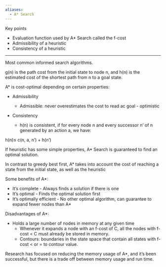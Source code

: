 ```yaml
---
aliases:
  - A* Search
---
```


Key points

- Evaluation function used by A* Search called the f-cost
- Admissibility of a heuristic
- Consistency of a heuristic

---

Most common informed search algorithms.

g(n) is the path cost from the initial state to node n, and h(n) is the estimated cost of the shortest path from n to a goal state.

A* is cost-optimal depending on certain properties:

- Admissibility
    - Admissible: never overestimates the cost to read ac goal - optimistic
- Consistency
    
    - h(n) is consistent, if for every node n and every successor n’ of n generated by an action a, we have:
    
h(n)≤ c(n, a, n’) + h(n’)

If heuristic has some simple properties, A* Search is guaranteed to find an optimal solution.

In contrast to greedy best first, A* takes into account the cost of reaching a state from the initial state, as well as the heuristic

Some benefits of A*:

- It’s complete - Always finds a solution if there is one
- It’s optimal - Finds the optimal solution first
- It’s optimally efficient - No other optimal algorithm, can guarantee to expand fewer nodes than A*

Disadvantages of A*:

- Holds a large number of nodes in memory at any given time
    - Whenever it expands a node with an f-cost of C, all the nodes with f-cost < C must already be stored in memory.
    - Contours: boundaries in the state space that contain all states with f-cost < or = to contour value.

Research has focused on reducing the memory usage of A*, and it’s been successful, but there is a trade off between memory usage and run time.